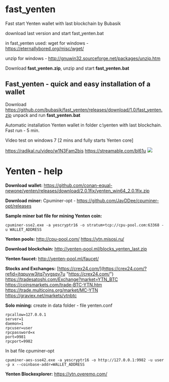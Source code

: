 # fast_yenten
Fast start Yenten wallet with last blockchain by Bubasik

download last version and start fast_yenten.bat

in fast_yenten used:
wget for windows - https://eternallybored.org/misc/wget/

unzip for windows - http://gnuwin32.sourceforge.net/packages/unzip.htm

Download **fast_yenten.zip**, unzip and start **fast_yenten.bat**

## Fast_yenten - quick and easy installation of a wallet

Download https://github.com/bubasik/fast_yenten/releases/download/1.0/fast_yenten.zip unpack and run **fast_yenten.bat**

Automatic installation Yenten wallet in folder c:\yenten with last blockchain. Fast run - 5 min.

Video test on windows 7 [2 mins and fully starts Yenten core]

https://radikal.ru/video/w1N3Fam2bis
https://streamable.com/bl61u
![](https://poster3.radikal.ru/1808/dd/3f5aefcb19e2.jpg)

# Yenten - help

**Download wallet:**
https://github.com/conan-equal-newone/yenten/releases/download/2.0.1fix/yenten_win64_2.0.1fix.zip

**Download miner:**
Cpuminer-opt - https://github.com/JayDDee/cpuminer-opt/releases

**Sample miner bat file for mining Yenten coin:**

`cpuminer-sse2.exe -a yescryptr16 -o stratum+tcp://cpu-pool.com:63368 -u WALLET_ADDRESS`

**Yenten pools:**
http://cpu-pool.com/
https://ytn.misosi.ru/

**Download blockchain:**
http://yenten-pool.ml/blocks_yenten_last.zip

**Yenten faucet:**
http://yenten-pool.ml/faucet/

**Stocks and Exchanges:**
[https://crex24.com/](https://crex24.com/?refid=jtqpuvw3jtq7vvgsqv7u "https://crex24.com/")
https://tradesatoshi.com/Exchange?market=YTN_BTC
https://coinsmarkets.com/trade-BTC-YTN.htm
https://trade.multicoins.org/market/MC-YTN
https://graviex.net/markets/ytnbtc

**Solo mining:**
create in data folder - file yenten.conf

    rpcallow=127.0.0.1
    server=1
    daemon=1
    rpcuser=user
    rpcpassword=x
    port=9981
    rpcport=9982

In bat file cpuminer-opt

`cpuminer-aes-sse42.exe -a yescryptr16 -o http://127.0.0.1:9982 -u user -p x --coinbase-addr=WALLET_ADDRESS`

**Yenten Blockexplorer:**
https://ytn.overemo.com/



